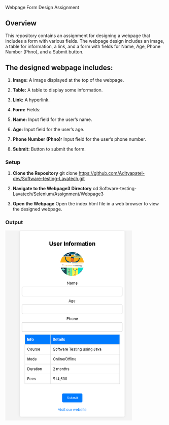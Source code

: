 Webpage Form Design Assignment

## **Overview**
This repository contains an assignment for designing a webpage that includes a form with various fields. The webpage design includes an image, a table for information, a link, and a form with fields for Name, Age, Phone Number (Phno), and a Submit button.

## **The designed webpage includes**:

1. **Image:** 
A image displayed at the top of the webpage.

2. **Table:** 
A table to display some information.

3. **Link:** 
A hyperlink.
4. **Form:** 
Fields:

5. **Name:** 
Input field for the user’s name.
6. **Age:**
Input field for the user’s age.

7. **Phone Number (Phno):**
Input field for the user’s phone number.

8. **Submit:**
Button to submit the form.

### **Setup**

1. **Clone the Repository**
git clone https://github.com/Adityapatel-dev/Software-testing-Lavatech.git

2. **Navigate to the Webpage3 Directory**
cd Software-testing-Lavatech/Selenium/Assignment/Webpage3

3. **Open the Webpage**
Open the index.html file in a web browser to view the designed webpage.

### **Output**
![Output](https://github.com/Adityapatel-dev/Software-testing-Lavatech/blob/main/Selenium/Assignment/Webpage3/Output.PNG)
